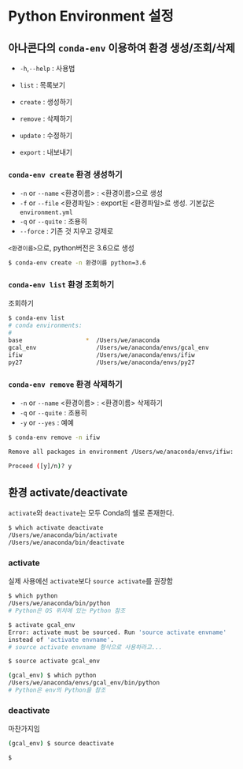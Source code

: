 # Python Environment 설정

## 아나콘다의 `conda-env` 이용하여 환경 생성/조회/삭제

- `-h`,`--help` : 사용법

- `list` : 목록보기
- `create` : 생성하기
- `remove` : 삭제하기
- `update` : 수정하기
- `export` : 내보내기

### `conda-env create` 환경 생성하기

- `-n` or `--name` <환경이름> : <환경이름>으로 생성
- `-f` or `--file` <환경파일> : export된 <환경파일>로 생성. 기본값은 `environment.yml`
- `-q` or `--quite` : 조용히
- `--force` : 기존 것 지우고 강제로

`<환경이름>`으로, python버전은 3.6으로 생성

```bash
$ conda-env create -n 환경이름 python=3.6
```

### `conda-env list` 환경 조회하기

조회하기

```bash
$ conda-env list
# conda environments:
#
base                  *  /Users/we/anaconda
gcal_env                 /Users/we/anaconda/envs/gcal_env
ifiw                     /Users/we/anaconda/envs/ifiw
py27                     /Users/we/anaconda/envs/py27
```

### `conda-env remove` 환경 삭제하기

- `-n` or `--name` <환경이름> : <환경이름> 삭제하기
- `-q` or `--quite` : 조용히
- `-y` or `--yes` : 예예

```bash
$ conda-env remove -n ifiw

Remove all packages in environment /Users/we/anaconda/envs/ifiw:

Proceed ([y]/n)? y
```

## 환경 activate/deactivate

`activate`와 `deactivate`는 모두 Conda의 쉘로 존재한다.

```bash
$ which activate deactivate
/Users/we/anaconda/bin/activate
/Users/we/anaconda/bin/deactivate
```

### activate

실제 사용에선 `activate`보다 `source activate`를 권장함

```bash
$ which python
/Users/we/anaconda/bin/python
# Python은 OS 위치에 있는 Python 참조

$ activate gcal_env
Error: activate must be sourced. Run 'source activate envname'
instead of 'activate envname'.
# source activate envname 형식으로 사용하라고...

$ source activate gcal_env

(gcal_env) $ which python
/Users/we/anaconda/envs/gcal_env/bin/python
# Python은 env의 Python을 참조

```

### deactivate

마찬가지임

```bash
(gcal_env) $ source deactivate

$

```
